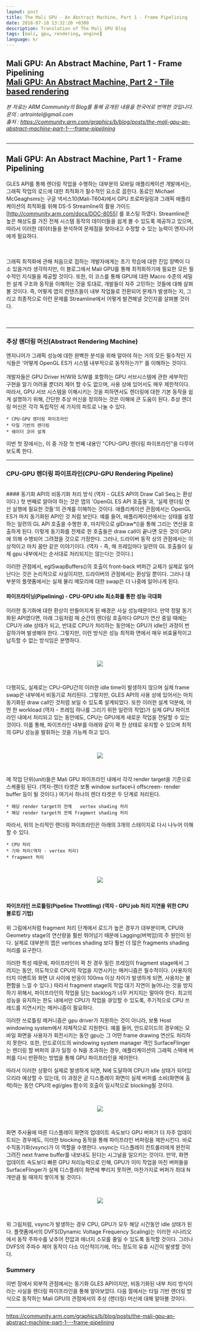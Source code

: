 ```yaml
---
layout: post
title: The Mali GPU - An Abstract Machine, Part 1 - Frame Pipelining
date: 2018-07-10 13:32:20 +0300
description: Translation of The Mali GPU Blog
tags: [mali, gpu, rendering, engine]
language: kr
---
```

**Mali GPU: An Abstract Machine, Part 1 - Frame Pipelining**  
[Mali GPU: An Abstract Machine, Part 2 - Tile based rendering](http://artrointel.github.io/mali-gpu-2)  
----------------------------------------------------------------------------------------------------------------------------------
_본 자료는 ARM Community의 Blog를 통해 공개된 내용을 한국어로 번역한 것입니다._  
_문의 : artrointel@gmail.com_  
_출처 : https://community.arm.com/graphics/b/blog/posts/the-mali-gpu-an-abstract-machine-part-1---frame-pipelining_  
<br>

----------------------------------------------------------------------------------------------------------------------------------

## Mali GPU: An Abstract Machine, Part 1 - Frame Pipelining  
  
  GLES API를 통해 렌더링 작업을 수행하는 대부분의 모바일 애플리케이션 개발에서는, 그래픽 작업의 로드에 대한 최적화가 필수적인 요소로 꼽힌다.
  동료인 Michael McGeaghsms는 구글 넥서스10(Mali-T604)에서 GPU 프로파일링과 그래픽 애플리케이션의 최적화를 위해 DS-5 Streamline의 활용 가이드
  [http://community.arm.com/docs/DOC-8055] 를 포스팅 하였다. Streamline은 높은 해상도를 가진 전체 시스템 동작의 데이터들을 쉽게 볼 수 있도록
  제공하고 있으며, 따라서 이러한 데이터들을 분석하여 문제점을 찾아내고 수정할 수 있는 능력이 엔지니어에게 필요하다.  
<br><br>

  그래픽 최적화에 관해 처음으로 접하는 개발자에게는 초기 학습에 대한 진입 장벽이 다소 있을거라 생각하지만, 이 블로그에서 Mali GPU를 통해
  최적화하기에 필요한 모든 필수적인 지식들을 제공할 것이다. 또한, 이 코스를 통해 GPU에 대한 Macro 수준의 세밀한 설계 구조와
  동작을 이해하는 것을 토대로, 개발들이 자주 고민하는 것들에 대해 살펴볼 것이다. 즉, 어떻게 앱의 컨텐츠들이 내부 작업들로 전환되어 문제가 
  발생하는 지, 그리고 최종적으로 이런 문제를 Streamline에서 어떻게 발견해낼 것인지를 살펴볼 것이다.  
<br><br>

----------------------------------------------------------------------------------------------------------------------------------

### 추상 렌더링 머신(Abstract Rendering Machine)
  
  엔지니어가 그래픽 성능에 대한 완벽한 분석을 위해 알아야 하는 거의 모든 필수적인 지식들은 '어떻게 OpenGL ES가 시스템 내부적으로 동작하는가?'
  를 이해하는 것이다.  
<br>
  개발자들은 GPU Driver H/W와 S/W를 포함하는 GPU 서브시스템에 관한 세부적인 구현을 알기 어려울 뿐더러 제어 할 수도 없으며, 사용 상에 있어서도
  매우 제한적이다. 따라서, GPU 서브 시스템을 이해시키는 것을 피하면서도 렌더링에 대한 기본 동작을 쉽게 설명하기 위해, 간단한 추상 머신을
  정의하는 것은 이해에 큰 도움이 된다. 추상 렌더링 머신은 각각 독립적인 세 가지의 파트로 나눌 수 있다.
<br>

```
* CPU-GPU 렌더링 파이프라인
* 타일 기반의 렌더링
* 쉐이더 코어 설계
```

  이번 첫 장에서는, 이 중 가장 첫 번째 내용인 "CPU-GPU 렌더링 파이프라인"을 다루어보도록 한다.

----------------------------------------------------------------------------------------------------------------------------------

### CPU-GPU 렌더링 파이프라인(CPU-GPU Rendering Pipeline)
<br>
#### 동기화 API의 비동기화 처리 방식 (역자 - GLES API의 Draw Call Seq.는 환상이다.)
  첫 번째로 알아야 하는 것은 앱의 'OpenGL ES API 호출들'과, '실제 렌더링 연산 실행에 필요한 것들'의 관계를 이해하는 것이다.
  애플리케이션 관점에서는 OpenGL ES가 마치 동기화된 API인 것 처럼 보인다. 예를 들어, 애플리케이션에서는 상태를 설정하는 일련의 GL API 호출을 
  수행한 후, 마지막으로 glDraw*()을 통해 그리는 연산을 호출하게 된다. 
  이렇게 동기화를 전제로 한 호출들은 draw call이 끝나면 모든 것이 GPU에 의해 수행되어 그려졌을 것으로 가정한다. 그러나, 드라이버 동작 상의
  관점에서는 이상적이고 마치 꿈만 같은 이야기이다. (역자 - 즉, 매 프레임마다 일련의 GL 호출들이 실제 gpu 내부에서는 순서대로 처리되지는 않는다는 것이다.)
  
  이러한 관점에서, eglSwapBuffers()의 호출이 front-back 버퍼간 교체가 실제로 일어난다는 것은 논리적으로 사실이지만, 드라이버의 관점에서는 환상일 뿐이다.
  그러나 대부분의 플랫폼에서는 실제 물리 메모리에 대한 swap은 더 나중에 일어나게 된다.
<br>
#### 파이프라이닝(Pipelining) - CPU-GPU idle 최소화를 통한 성능 극대화
  이러한 동기화에 대한 환상이 만들어지게 된 배경은 사실 성능때문이다. 만약 정말 동기화된 API였다면, 아래 그림처럼 매 순간의 렌더링 호출마다
  GPU가 연산 중일 때에는 CPU가 idle 상태가 되고, 반대로 CPU가 처리하는 동안에는 GPU가 idle인 과정이 번갈하가며 발생해야 한다.
  그렇지만, 이런 방식은 성능 최적화 면에서 매우 비효율적이고 납득할 수 없는 방식임은 분명하다.
  
<br><center>
![](https://community.arm.com/cfs-file/__key/communityserver-blogs-components-weblogfiles/00-00-00-20-66/4555.gles_2D00_sync.png)
</center><br>
  
  다행히도, 실제로는 CPU-GPU간의 이러한 idle time이 발생하지 않으며 실제 frame swap은 내부에서 비동기로 처리된다. 그렇지만, GLES API의
  사용 상에 있어서는 마치 동기화된 draw call인 것처럼 보일 수 있도록 설계되었다. 또한 이러한 설계 덕분에, 
  어떤 한 workload (역자 - 프레임 하나를 그리기 위한 일련의 작업)가 실제 GPU 파이프라인 내에서 처리되고 있는 동안에도, CPU는 GPU에게 새로운 작업을 
  전달할 수 있는 것이다. 이를 통해, 파이프라인 내부를 아래와 같이 꽉 찬 상태로 유지할 수 있으며 최적의 GPU 성능을 발휘하는 것을 가능케 하고 있다.
  
<br><center>
![](https://community.arm.com/cfs-file/__key/communityserver-blogs-components-weblogfiles/00-00-00-20-66/6622.gles_2D00_async.png)
</center><br>
  
  매 작업 단위(unit)들은 Mali GPU 파이프라인 내에서 각각 render target을 기준으로 스케줄링 된다. (역자-렌더 타겟은 보통 window surface나 offscreen-
  render buffer 등이 될 것이다.) 여기서 하나의 렌더 타겟은 두 단계로 처리된다.
  
```
* 해당 render target의 전체   vertex shading 처리
* 해당 render target의 전체 fragment shading 처리
```

따라서, 위의 논리적인 렌더링 파이프라인은 아래의 3개의 스테이지로 다시 나누어 이해할 수 있다.
```
* CPU 처리
* 기하 처리(역자 - vertex 처리)
* fragment 처리
```

<br><center>
![](https://community.arm.com/cfs-file/__key/communityserver-blogs-components-weblogfiles/00-00-00-20-66/1016.gles_2D00_mali.png)
</center><br>

#### 파이프라인 쓰로틀링(Pipeline Throttling) (역자 - GPU job 처리 지연을 위한 CPU 블로킹 기법)
  위 그림에서처럼 fragment 처리 단계에서 로드가 높은 경우가 대부분이며, CPU와 Geometry stage의 연산량을 훨씬 뛰어넘기 때문에 Lagging(버벅임)의
  주 원인이 된다. 실제로 대부분의 앱은 vertices shading 보다 훨씬 더 많은 fragments shading 처리를 요구한다.
  
  이러한 특성 때문에, 파이프라인이 꽉 찬 경우 밀린 프레임이 fragment stage에서 그려지는 동안, 의도적으로 CPU의 작업을 지연시키는 매커니즘은 필수적이다.
  (사용자의 터치 이벤트와 화면 UI 사이에 반응이 100ms 이상 차이가 발생하게 되면, 사용자는 불편함을 느낄 수 있다.) 
  따라서 fragment stage의 작업 대기 지연이 늘어나는 것을 방지하기 위해서, 파이프라인의 작업을 담는 backlog가 너무 커지지는 말아야 한다. 
  최고의 성능을 유지하는 한도 내에서만 CPU가 작업을 큐잉할 수 있도록, 주기적으로 CPU 쓰레드를 지연시키는 메커니즘이 필요하다.
  
  이러한 쓰로틀링 메커니즘은 gpu driver가 지원하는 것이 아니라, 보통 Host windowing system에서 자체적으로 지원한다. 예를 들어, 안드로이드의
  경우에는 모바일 화면을 사용자가 회전시키는 동안 gpu는 그 어떤 frame drawing 연산도 처리하지 못한다. 또한, 안드로이드의 windowing system manager 격인
  SurfaceFlinger는 렌더링 할 버퍼의 큐가 일정 수 N을 초과하는 경우, 애플리케이션의 그래픽 스택에 버퍼를 다시 반환하는 방법을 통해 GPU 파이프라인을 
  제어한다.
  
  따라서 이러한 상황이 실제로 발생하게 되면, N에 도달하여 CPU가 idle 상태가 되어있으리라 예상할 수 있는데, 이 과정은 곧 디스플레이 화면이
  실제 버퍼를 소비(화면에 출력)하는 동안 CPU의 egl/gles 함수의 호출이 일시적으로 blocking될 것이다.
  
<br><center>
![](https://community.arm.com/cfs-file/__key/communityserver-blogs-components-weblogfiles/00-00-00-20-66/3173.gles_2D00_mali_2D00_throttle.png)
</center><br>
  
  화면 주사율에 따른 디스플레이 화면의 업데이트 속도보다 GPU 버퍼가 더 자주 업데이트되는 경우에도, 이러한 blocking 동작을 통해 파이프라인 버퍼링을 
  제한시킨다. 바로 수직동기화(vsync)가 이 역할을 수행한다. vsync는 디스플레이 컨트롤러에게 완전히 그려진 next frame buffer를 내보내도 된다는 시그널을
  일으키는 것이다. 만약, 화면 업데이트 속도보다 빠른 GPU 처리능력으로 인해, GPU가 이미 작업을 마친 버퍼들을 SurfaceFlinger가 실제 디스플레이 화면에
  뿌리지 못하면, 마찬가지로 버퍼가 최대 N개만큼 될 때까지 쌓이게 될 것이다.
  
<br><center>
![](https://community.arm.com/cfs-file/__key/communityserver-blogs-components-weblogfiles/00-00-00-20-66/8863.gles_2D00_mali_2D00_vsync.png)
</center><br>
  
  위 그림처럼, vsync가 발생하는 경우 CPU, GPU가 모두 해당 시간동안 idle 상태가 된다. 플랫폼에서의 DVFS(Dynamic Voltage Frequency Scaling)는 이러한
  시나리오에서 동작 주파수를 낮추어 전압과 에너지 소모를 줄일 수 있도록 동작할 것이다. 그러나 DVFS의 주파수 제어 동작이 다소 이산적이기에,
  어느 정도의 유휴 시간이 발생할 것이다.

### Summery
  이번 장에서 외부적 관점에서는 동기화 GLES API이지만, 비동기화된 내부 처리 방식이라는 사실을 렌더링 파이프라인을 통해 알아보았다.
  다음 절에서는 타일 기반 렌더링 방식으로 동작하는 Mali GPU의 관점에서의 추상 (렌더링) 머신에 대해 알아볼 것이다.

  
----------------------------------------------------------------------------------------------------------------------------------

https://community.arm.com/graphics/b/blog/posts/the-mali-gpu-an-abstract-machine-part-1---frame-pipelining
